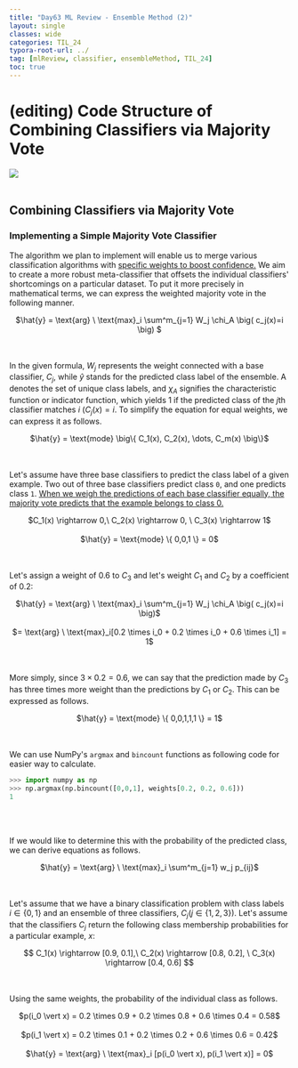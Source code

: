 ```yaml
---
title: "Day63 ML Review - Ensemble Method (2)"
layout: single
classes: wide
categories: TIL_24
typora-root-url: ../
tag: [mlReview, classifier, ensembleMethod, TIL_24]
toc: true 
---
```


# (editing) Code Structure of Combining Classifiers via Majority Vote

<img src="/blog/images/2024-08-27-TIL24_Day63/B22A3978-95B2-4AA4-896C-5EB24C90A19B.jpeg"><br><br>

## Combining Classifiers via Majority Vote

### Implementing a Simple Majority Vote Classifier

The algorithm we plan to implement will enable us to merge various classification algorithms with <u>specific weights to boost confidence.</u> We aim to create a more robust meta-classifier that offsets the individual classifiers' shortcomings on a particular dataset. To put it more precisely in mathematical terms, we can express the weighted majority vote in the following manner.

<center>
  $\hat{y} = \text{arg} \ \text{max}_i \sum^m_{j=1} W_j \chi_A \big( c_j(x)=i \big) $ <br><Br><br>
</center>

In the given formula, $W_j$ represents the weight connected with a base classifier, $C_j$, while $\hat{y}$ stands for the predicted class label of the ensemble. A denotes the set of unique class labels, and $\chi_A$ signifies the characteristic function or indicator function, which yields 1 if the predicted class of the $j$th classifier matches $i$ ($C_j(x)=i$. To simplify the equation for equal weights, we can express it as follows.

<center>
  $\hat{y} = \text{mode} \big\{ C_1(x), C_2(x), \dots, C_m(x) \big\}$ <br><br><br>
</center>



Let's assume have three base classifiers to predict the class label of a given example. Two out of three base classifiers predict class `0`, and one predicts class `1`. <u>When we weigh the predictions of each base classifier equally, the majority vote predicts that the example belongs to class 0.</u>

<center>
  $C_1(x) \rightarrow 0,\ C_2(x) \rightarrow 0, \ C_3(x) \rightarrow 1$ <br><br>
  $\hat{y} = \text{mode} \{ 0,0,1 \} = 0$ <br><br><br>
</center>

Let's assign a weight of 0.6 to $C_3$ and let's weight $C_1$ and $C_2$ by a coefficient of 0.2:

<center>
  $\hat{y} = \text{arg} \ \text{max}_i \sum^m_{j=1} W_j \chi_A \big( c_j(x)=i \big)$ <br>
  <Br>
  $= \text{arg} \ \text{max}_i[0.2 \times i_0 + 0.2 \times i_0 + 0.6 \times i_1] = 1$ <br><br><br>
</center>



More simply, since $3 \times 0.2 = 0.6$, we can say that the prediction made by $C_3$ has three times more weight than the predictions by $C_1$ or $C_2$. This can be expressed as follows.

<center>
    $\hat{y} = \text{mode} \{ 0,0,1,1,1 \} = 1$ <br><br><br>
</center>

We can use NumPy's `argmax` and `bincount` functions as following code for easier way to calculate.

```python
>>> import numpy as np
>>> np.argmax(np.bincount([0,0,1], weights[0.2, 0.2, 0.6]))
1
```

<br><Br>

If we would like to determine this with the probability of the predicted class, we can derive equations as follows. 

  <center>
    $\hat{y} = \text{arg} \ \text{max}_i \sum^m_{j=1} w_j p_{ij}$ <br><br><Br>
  </center>





Let's assume that we have a binary classification problem with class labels $i \in \{0,1 \}$ and an ensemble of three classifiers, $C_j (j \in \{ 1,2,3\})$. Let's assume that the classifiers $C_j$ return the following class membership probabilities for a particular example, $x$:

<center>
  $$
  C_1(x) \rightarrow [0.9, 0.1],\ C_2(x) \rightarrow [0.8, 0.2], \ C_3(x) \rightarrow [0.4, 0.6] 
  $$ <br><br><br>
</center>



Using the same weights, the probability of the individual class as follows.

<center>
  $p(i_0 \vert x) = 0.2 \times 0.9 + 0.2 \times 0.8 + 0.6 \times 0.4 = 0.58$ <Br><Br>
  $p(i_1 \vert x) = 0.2 \times 0.1 + 0.2 \times 0.2 + 0.6 \times 0.6 = 0.42$ <br><br>
  $\hat{y} = \text{arg} \ \text{max}_i [p(i_0 \vert x), p(i_1 \vert x)] = 0$ <br><Br><br>
</center>











<br>

